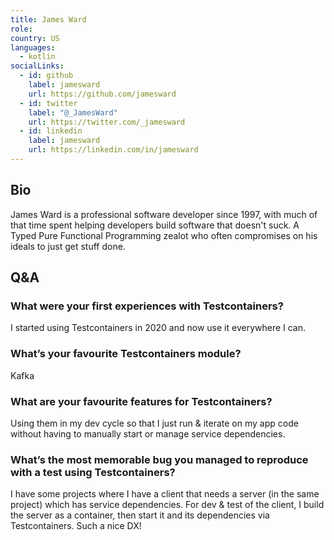 ```yaml
---
title: James Ward
role: 
country: US
languages:
  - kotlin
socialLinks:
  - id: github
    label: jamesward
    url: https://github.com/jamesward
  - id: twitter
    label: "@_JamesWard"
    url: https://twitter.com/_jamesward
  - id: linkedin
    label: jamesward
    url: https://linkedin.com/in/jamesward
---
```

## Bio
James Ward is a professional software developer since 1997, with much of that time spent helping developers build software that doesn't suck. A Typed Pure Functional Programming zealot who often compromises on his ideals to just get stuff done.

## Q&A
### What were your first experiences with Testcontainers?
I started using Testcontainers in 2020 and now use it everywhere I can.

### What’s your favourite Testcontainers module?
Kafka

### What are your favourite features for Testcontainers?
Using them in my dev cycle so that I just run & iterate on my app code without having to manually start or manage service dependencies.

### What’s the most memorable bug you managed to reproduce with a test using Testcontainers?
I have some projects where I have a client that needs a server (in the same project) which has service dependencies. For dev & test of the client, I build the server as a container, then start it and its dependencies via Testcontainers. Such a nice DX!
